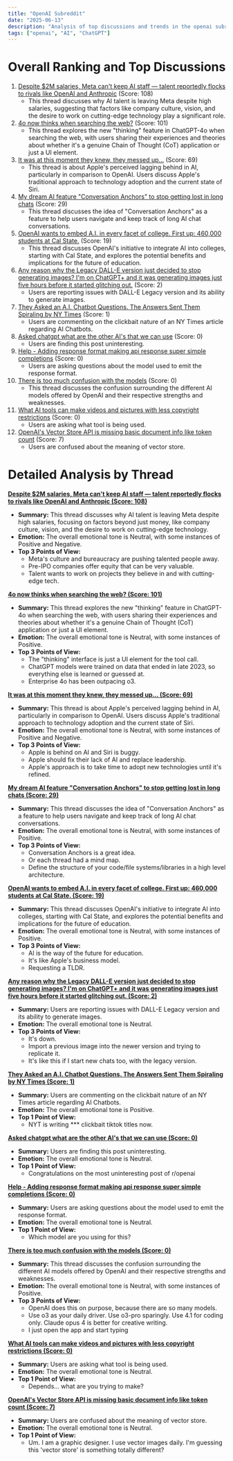 ```yaml
---
title: "OpenAI Subreddit"
date: "2025-06-13"
description: "Analysis of top discussions and trends in the openai subreddit"
tags: ["openai", "AI", "ChatGPT"]
---
```


# Overall Ranking and Top Discussions
1.  [Despite $2M salaries, Meta can't keep AI staff — talent reportedly flocks to rivals like OpenAI and Anthropic](https://www.tomshardware.com/tech-industry/artificial_intelligence/despite-usd2m-salaries-meta-cant-keep-ai-staff-talent-flocks-to-rivals-like-openai-and-anthropic) (Score: 108)
    *   This thread discusses why AI talent is leaving Meta despite high salaries, suggesting that factors like company culture, vision, and the desire to work on cutting-edge technology play a significant role.
2.  [4o now thinks when searching the web?](https://i.redd.it/d5zc60gmpo6f1.png) (Score: 101)
    *   This thread explores the new "thinking" feature in ChatGPT-4o when searching the web, with users sharing their experiences and theories about whether it's a genuine Chain of Thought (CoT) application or just a UI element.
3.  [It was at this moment they knew, they messed up…](https://v.redd.it/0zah043tgq6f1) (Score: 69)
    *   This thread is about Apple's perceived lagging behind in AI, particularly in comparison to OpenAI. Users discuss Apple's traditional approach to technology adoption and the current state of Siri.
4.  [My dream AI feature "Conversation Anchors" to stop getting lost in long chats](https://www.reddit.com/r/OpenAI/comments/1lahf7p/my_dream_ai_feature_conversation_anchors_to_stop/) (Score: 29)
    *   This thread discusses the idea of "Conversation Anchors" as a feature to help users navigate and keep track of long AI chat conversations.
5.  [OpenAI wants to embed A.I. in every facet of college. First up: 460,000 students at Cal State.](https://www.nytimes.com/2025/06/07/technology/chatgpt-openai-colleges.html) (Score: 19)
    *   This thread discusses OpenAI's initiative to integrate AI into colleges, starting with Cal State, and explores the potential benefits and implications for the future of education.
6.  [Any reason why the Legacy DALL-E version just decided to stop generating images? I'm on ChatGPT+ and it was generating images just five hours before it started glitching out.](https://v.redd.it/cqc09xqddq6f1) (Score: 2)
    *   Users are reporting issues with DALL-E Legacy version and its ability to generate images.
7.  [They Asked an A.I. Chatbot Questions. The Answers Sent Them Spiraling by NY Times](https://www.nytimes.com/2025/06/13/technology/chatgpt-ai-chatbots-conspiracies.html?s=09) (Score: 1)
    *   Users are commenting on the clickbait nature of an NY Times article regarding AI Chatbots.
8.  [Asked chatgpt what are the other AI's that we can use](https://v.redd.it/4b3jnnaxzp6f1) (Score: 0)
    *   Users are finding this post uninteresting.
9.  [Help - Adding response format making api response super simple completions](https://www.reddit.com/r/OpenAI/comments/1labhdp/help_adding_response_format_making_api_response/) (Score: 0)
    *   Users are asking questions about the model used to emit the response format.
10. [There is too much confusion with the models](https://www.reddit.com/r/OpenAI/comments/1labqsm/there_is_too_much_confusion_with_the_models/) (Score: 0)
    *   This thread discusses the confusion surrounding the different AI models offered by OpenAI and their respective strengths and weaknesses.
11. [What AI tools can make videos and pictures with less copyright restrictions](https://www.reddit.com/r/OpenAI/comments/1lammmq/what_ai_tools_can_make_videos_and_pictures_with/) (Score: 0)
    *   Users are asking what tool is being used.
12. [OpenAI's Vector Store API is missing basic document info like token count](https://community.openai.com/t/feature-request-add-document-length-metrics-to-vector-store-files/1287224) (Score: 7)
    *   Users are confused about the meaning of vector store.

# Detailed Analysis by Thread
**[Despite $2M salaries, Meta can't keep AI staff — talent reportedly flocks to rivals like OpenAI and Anthropic (Score: 108)](https://www.tomshardware.com/tech-industry/artificial_intelligence/despite-usd2m-salaries-meta-cant-keep-ai-staff-talent-flocks-to-rivals-like-openai-and-anthropic)**
*   **Summary:** This thread discusses why AI talent is leaving Meta despite high salaries, focusing on factors beyond just money, like company culture, vision, and the desire to work on cutting-edge technology.
*   **Emotion:** The overall emotional tone is Neutral, with some instances of Positive and Negative.
*   **Top 3 Points of View:**
    *   Meta's culture and bureaucracy are pushing talented people away.
    *   Pre-IPO companies offer equity that can be very valuable.
    *   Talent wants to work on projects they believe in and with cutting-edge tech.

**[4o now thinks when searching the web? (Score: 101)](https://i.redd.it/d5zc60gmpo6f1.png)**
*   **Summary:** This thread explores the new "thinking" feature in ChatGPT-4o when searching the web, with users sharing their experiences and theories about whether it's a genuine Chain of Thought (CoT) application or just a UI element.
*   **Emotion:** The overall emotional tone is Neutral, with some instances of Positive.
*   **Top 3 Points of View:**
    *   The "thinking" interface is just a UI element for the tool call.
    *   ChatGPT models were trained on data that ended in late 2023, so everything else is learned or guessed at.
    *   Enterprise 4o has been outpacing o3.

**[It was at this moment they knew, they messed up… (Score: 69)](https://v.redd.it/0zah043tgq6f1)**
*   **Summary:** This thread is about Apple's perceived lagging behind in AI, particularly in comparison to OpenAI. Users discuss Apple's traditional approach to technology adoption and the current state of Siri.
*   **Emotion:** The overall emotional tone is Neutral, with some instances of Positive and Negative.
*   **Top 3 Points of View:**
    *   Apple is behind on AI and Siri is buggy.
    *   Apple should fix their lack of AI and replace leadership.
    *   Apple's approach is to take time to adopt new technologies until it's refined.

**[My dream AI feature "Conversation Anchors" to stop getting lost in long chats (Score: 29)](https://www.reddit.com/r/OpenAI/comments/1lahf7p/my_dream_ai_feature_conversation_anchors_to_stop/)**
*   **Summary:** This thread discusses the idea of "Conversation Anchors" as a feature to help users navigate and keep track of long AI chat conversations.
*   **Emotion:** The overall emotional tone is Neutral, with some instances of Positive.
*   **Top 3 Points of View:**
    *   Conversation Anchors is a great idea.
    *   Or each thread had a mind map.
    *   Define the structure of your code/file systems/libraries in a high level architecture.

**[OpenAI wants to embed A.I. in every facet of college. First up: 460,000 students at Cal State. (Score: 19)](https://www.nytimes.com/2025/06/07/technology/chatgpt-openai-colleges.html)**
*   **Summary:** This thread discusses OpenAI's initiative to integrate AI into colleges, starting with Cal State, and explores the potential benefits and implications for the future of education.
*   **Emotion:** The overall emotional tone is Neutral, with some instances of Positive.
*   **Top 3 Points of View:**
    *   AI is the way of the future for education.
    *   It's like Apple's business model.
    *   Requesting a TLDR.

**[Any reason why the Legacy DALL-E version just decided to stop generating images? I'm on ChatGPT+ and it was generating images just five hours before it started glitching out. (Score: 2)](https://v.redd.it/cqc09xqddq6f1)**
*   **Summary:** Users are reporting issues with DALL-E Legacy version and its ability to generate images.
*   **Emotion:** The overall emotional tone is Neutral.
*   **Top 3 Points of View:**
    *   It's down.
    *   Import a previous image into the newer version and trying to replicate it.
    *   It's like this if I start new chats too, with the legacy version.

**[They Asked an A.I. Chatbot Questions. The Answers Sent Them Spiraling by NY Times (Score: 1)](https://www.nytimes.com/2025/06/13/technology/chatgpt-ai-chatbots-conspiracies.html?s=09)**
*   **Summary:** Users are commenting on the clickbait nature of an NY Times article regarding AI Chatbots.
*   **Emotion:** The overall emotional tone is Positive.
*   **Top 1 Point of View:**
    *   NYT is writing *** clickbait tiktok titles now.

**[Asked chatgpt what are the other AI's that we can use (Score: 0)](https://v.redd.it/4b3jnnaxzp6f1)**
*   **Summary:** Users are finding this post uninteresting.
*   **Emotion:** The overall emotional tone is Neutral.
*   **Top 1 Point of View:**
    *   Congratulations on the most uninteresting post of r/openai

**[Help - Adding response format making api response super simple completions (Score: 0)](https://www.reddit.com/r/OpenAI/comments/1labhdp/help_adding_response_format_making_api_response/)**
*   **Summary:** Users are asking questions about the model used to emit the response format.
*   **Emotion:** The overall emotional tone is Neutral.
*   **Top 1 Point of View:**
    *   Which model are you using for this?

**[There is too much confusion with the models (Score: 0)](https://www.reddit.com/r/OpenAI/comments/1labqsm/there_is_too_much_confusion_with_the_models/)**
*   **Summary:** This thread discusses the confusion surrounding the different AI models offered by OpenAI and their respective strengths and weaknesses.
*   **Emotion:** The overall emotional tone is Neutral, with some instances of Positive.
*   **Top 3 Points of View:**
    *   OpenAI does this on purpose, because there are so many models.
    *   Use o3 as your daily driver. Use o3-pro sparingly. Use 4.1 for coding only. Claude opus 4 is better for creative writing.
    *   I just open the app and start typing

**[What AI tools can make videos and pictures with less copyright restrictions (Score: 0)](https://www.reddit.com/r/OpenAI/comments/1lammmq/what_ai_tools_can_make_videos_and_pictures_with/)**
*   **Summary:** Users are asking what tool is being used.
*   **Emotion:** The overall emotional tone is Neutral.
*   **Top 1 Point of View:**
    *   Depends... what are you trying to make?

**[OpenAI's Vector Store API is missing basic document info like token count (Score: 7)](https://community.openai.com/t/feature-request-add-document-length-metrics-to-vector-store-files/1287224)**
*   **Summary:** Users are confused about the meaning of vector store.
*   **Emotion:** The overall emotional tone is Neutral.
*   **Top 1 Point of View:**
    *   Um. I am a graphic designer. I use vector images daily. I'm guessing this 'vector store' is something totally different?
